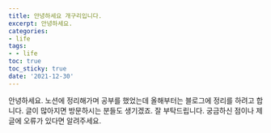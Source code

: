 ```yaml
---
title: 안녕하세요 개구리입니다.
excerpt: 안녕하세요.
categories:
- life
tags:
- - life
toc: true
toc_sticky: true
date: '2021-12-30'
---
```


안녕하세요.
노션에 정리해가며 공부를 했었는데 올해부터는 블로그에 정리를 하려고 합니다.
글이 많아지면 방문하시는 분들도 생기겠죠.
잘 부탁드립니다.
궁금하신 점이나 제 글에 오류가 있다면 알려주세요.
